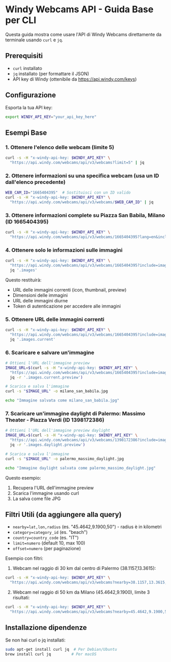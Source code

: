 # Windy Webcams API - Guida Base per CLI

Questa guida mostra come usare l'API di Windy Webcams direttamente da terminale usando `curl` e `jq`.

## Prerequisiti
- `curl` installato
- `jq` installato (per formattare il JSON)
- API key di Windy (ottenibile da https://api.windy.com/keys)

## Configurazione
Esporta la tua API key:
```bash
export WINDY_API_KEY="your_api_key_here"
```

## Esempi Base

### 1. Ottenere l'elenco delle webcam (limite 5)
```bash
curl -s -H "x-windy-api-key: $WINDY_API_KEY" \
  "https://api.windy.com/webcams/api/v3/webcams?limit=5" | jq
```

### 2. Ottenere informazioni su una specifica webcam (usa un ID dall'elenco precedente)
```bash
WEB_CAM_ID="1665404395"  # Sostituisci con un ID valido
curl -s -H "x-windy-api-key: $WINDY_API_KEY" \
  "https://api.windy.com/webcams/api/v3/webcams/$WEB_CAM_ID" | jq
```

### 3. Ottenere informazioni complete su Piazza San Babila, Milano (ID 1665404395)
```bash
curl -s -H "x-windy-api-key: $WINDY_API_KEY" \
  "https://api.windy.com/webcams/api/v3/webcams/1665404395?lang=en&include=categories,images,location,player,urls" | jq
```

### 4. Ottenere solo le informazioni sulle immagini
```bash
curl -s -H "x-windy-api-key: $WINDY_API_KEY" \
  "https://api.windy.com/webcams/api/v3/webcams/1665404395?include=images" | \
  jq '.images'
```

Questo restituirà:
- URL delle immagini correnti (icon, thumbnail, preview)
- Dimensioni delle immagini
- URL delle immagini diurne
- Token di autenticazione per accedere alle immagini

### 5. Ottenere URL delle immagini correnti
```bash
curl -s -H "x-windy-api-key: $WINDY_API_KEY" \
  "https://api.windy.com/webcams/api/v3/webcams/1665404395?include=images" | \
  jq '.images.current'
```

### 6. Scaricare e salvare un'immagine
```bash
# Ottieni l'URL dell'immagine preview
IMAGE_URL=$(curl -s -H "x-windy-api-key: $WINDY_API_KEY" \
  "https://api.windy.com/webcams/api/v3/webcams/1665404395?include=images" | \
  jq -r '.images.current.preview')

# Scarica e salva l'immagine
curl -s "$IMAGE_URL" -o milano_san_babila.jpg

echo "Immagine salvata come milano_san_babila.jpg"
```

### 7. Scaricare un'immagine daylight di Palermo: Massimo Theater - Piazza Verdi (ID 1398172386)
```bash
# Ottieni l'URL dell'immagine preview daylight
IMAGE_URL=$(curl -s -H "x-windy-api-key: $WINDY_API_KEY" \
  "https://api.windy.com/webcams/api/v3/webcams/1398172386?include=images" | \
  jq -r '.images.daylight.preview')

# Scarica e salva l'immagine
curl -s "$IMAGE_URL" -o palermo_massimo_daylight.jpg

echo "Immagine daylight salvata come palermo_massimo_daylight.jpg"
```

Questo esempio:
1. Recupera l'URL dell'immagine preview
2. Scarica l'immagine usando curl
3. La salva come file JPG

## Filtri Utili (da aggiungere alla query)
- `nearby=lat,lon,radius` (es. "45.4642,9.1900,50") - radius è in kilometri
- `category=category_id` (es. "beach")
- `country=country_code` (es. "IT")
- `limit=numero` (default 10, max 100)
- `offset=numero` (per paginazione)

Esempio con filtri:

1. Webcam nel raggio di 30 km dal centro di Palermo (38.1157,13.3615):
```bash
curl -s -H "x-windy-api-key: $WINDY_API_KEY" \
  "https://api.windy.com/webcams/api/v3/webcams?nearby=38.1157,13.3615,30" | jq
```

2. Webcam nel raggio di 50 km da Milano (45.4642,9.1900), limite 3 risultati:
```bash
curl -s -H "x-windy-api-key: $WINDY_API_KEY" \
  "https://api.windy.com/webcams/api/v3/webcams?nearby=45.4642,9.1900,50&limit=3" | jq
```

## Installazione dipendenze
Se non hai curl o jq installati:
```bash
sudo apt-get install curl jq  # Per Debian/Ubuntu
brew install curl jq         # Per macOS
```
